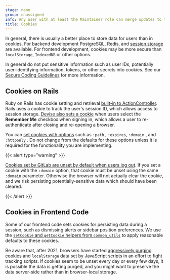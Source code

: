 ```yaml
---
stage: none
group: unassigned
info: Any user with at least the Maintainer role can merge updates to this content. For details, see https://docs.gitlab.com/development/development_processes/#development-guidelines-review.
title: Cookies
---
```


In general, there is usually a better place to store data for users than in cookies. For backend development PostgreSQL, Redis, and [session storage](session.md) are available. For frontend development, cookies may be more secure than `localStorage`, `IndexedDB` or other options.

In general do not put sensitive information such as user IDs, potentially user-identifying information, tokens, or other secrets into cookies. See our [Secure Coding Guidelines](secure_coding_guidelines/_index.md) for more information.

## Cookies on Rails

Ruby on Rails has cookie setting and retrieval [built-in to ActionController](https://guides.rubyonrails.org/action_controller_overview.html#cookies). Rails uses a cookie to track the user's session ID, which allows access to session storage. [Devise also sets a cookie](https://github.com/heartcombo/devise/blob/main/lib/devise/strategies/rememberable.rb) when users select the **Remember Me** checkbox when signing in, which allows a user to re-authenticate after closing and re-opening a browser.

You can [set cookies with options](https://api.rubyonrails.org/v7.1.3.4/classes/ActionDispatch/Cookies.html) such as `:path` , `:expires`, `:domain` , and `:httponly` . Do not change from the defaults for these options unless it is required for the functionality you are implementing.

{{< alert type="warning" >}}

[Cookies set by GitLab are unset by default when users log out](https://gitlab.com/gitlab-org/gitlab/-/blob/master/app/controllers/sessions_controller.rb#L104). If you set a cookie with the `:domain` option, that cookie must be unset using the same `:domain` parameter. Otherwise the browser will not actually clear the cookie, and we risk persisting potentially-sensitive data which should have been cleared.

{{< /alert >}}

## Cookies in Frontend Code

Some of our frontend code sets cookies for persisting data during a session, such as dismissing alerts or sidebar position preferences. We use the [`setCookie` and `getCookie` helpers from `common_utils`](https://gitlab.com/gitlab-org/gitlab/-/blob/master/app/assets/javascripts/lib/utils/common_utils.js#L697) to apply reasonable defaults to these cookies.

Be aware that, after 2021, browsers have started [aggressively purging cookies](https://clearcode.cc/blog/browsers-first-third-party-cookies/) and `localStorage` data set by JavaScript scripts in an effort to fight tracking scripts. If cookies seem to be unset every day or every few days, it is possible the data is getting purged, and you might want to preserve the data server-side rather than in browser-local storage.
